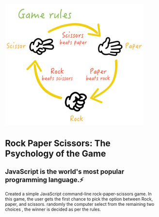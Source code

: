 <img src="images/game-rule.png" height="400px" alt="game-rule-pic">

# Rock Paper Scissors: The Psychology of the Game

## JavaScript is the world's most popular programming language.⚡

<p> Created a simple JavaScript command-line rock-paper-scissors game. In this game, the user gets the first chance to pick the option between Rock, paper, and scissors. randomly the computer select from the remaining two choices , the winner is decided as per the rules.</p>
